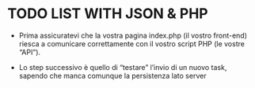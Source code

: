 # TODO LIST WITH JSON & PHP

- Prima assicuratevi che la vostra pagina index.php (il vostro front-end) riesca a comunicare correttamente con il vostro script PHP (le vostre “API”).

- Lo step successivo è quello di “testare” l’invio di un nuovo task, sapendo che manca comunque la persistenza lato server
